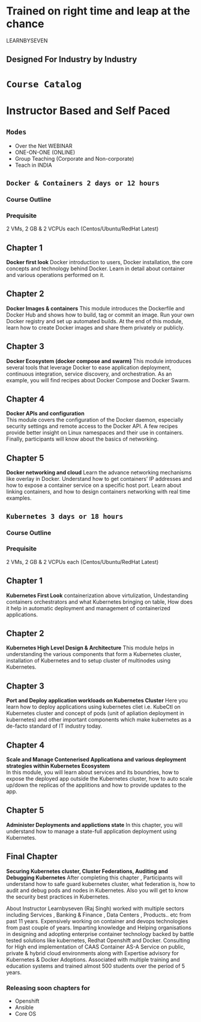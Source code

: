 # Trained on right time and leap at the chance 
LEARNBYSEVEN
## Designed For Industry by Industry
# ```Course Catalog```
# Instructor Based and Self Paced 
## ```Modes```
- Over the Net WEBINAR
- ONE-ON-ONE (ONLINE) 
- Group Teaching (Corporate and Non-corporate)
- Teach in INDIA 

## ```Docker & Containers 2 days or 12 hours``` 
### Course Outline 
### Prequisite 
2 VMs, 2 GB & 2 VCPUs each (Centos/Ubuntu/RedHat Latest)
## Chapter 1
**Docker first look**
Docker introduction to users, Docker installation, the core concepts and technology behind Docker. Learn in detail about container and various operations performed on it.

## Chapter 2 
**Docker Images & containers**
This module introduces the Dockerfile and Docker Hub and shows how to build, tag or commit an image. Run your own Docker registry and set up automated builds. At the end of this module, learn how to create Docker images and share them privately or publicly.

## Chapter 3
**Docker Ecosystem (docker compose and swarm)** 
This module introduces several tools that leverage Docker to ease application deployment, continuous integration, service discovery, and orchestration. As an example, you will find recipes about Docker Compose and Docker Swarm.

## Chapter 4
**Docker APIs and configuration**  
This module covers the configuration of the Docker daemon, especially security settings and remote access to the Docker API. A few recipes provide better insight on Linux namespaces and their use in containers. Finally, participants will know about the basics of networking.

## Chapter 5
**Docker networking and cloud** 
Learn the advance networking mechanisms like overlay in Docker. Understand how to get containers’ IP addresses and how to expose a container service on a specific host port. Learn about linking containers, and how to design containers networking with real time examples. 


## ```Kubernetes 3 days or 18 hours``` 
### Course Outline 
### Prequisite 
2 VMs, 2 GB & 2 VCPUs each (Centos/Ubuntu/RedHat Latest)
## Chapter 1
**Kubernetes First Look**
containerization above virtulization, Undestanding containers orchestrators and what Kubernetes bringing on table, How does it help in automatic deployment and management of containerized applications.

## Chapter 2 
**Kubernetes High Level Design & Architecture**
This module helps in understanding the various components that form a Kubernetes cluster, installation of Kubernetes and to setup cluster of multinodes using Kubernetes.

## Chapter 3
**Port and Deploy application workloads on Kubernetes Cluster** 
Here you learn how to deploy applications using kubernetes cliet i.e. KubeCtl on Kubernetes cluster and concept of pods (unit of apliation deployment in kubernetes) and other important components which make kubernetes as a de-facto standard of IT industry today.
## Chapter 4
**Scale and Manage Contenerised Applicationa and various deployment strategies within Kubernetes Ecosystem**  
In this module, you will learn about services and its boundries, how to expose the deployed app outside the Kubernetes cluster, how to auto scale up/down the replicas of the applitions and how to provide updates to the app.

## Chapter 5
**Administer Deployments and applictions state** 
In this chapter, you will understand how to manage a state-full application deployment using Kubernetes. 

## Final Chapter
**Securing Kubernetes cluster, Cluster Federations, Auditing and Debugging Kubernetes** 
After completing this chapter , Participants will understand how to safe guard kubernetes cluster, what federation is, how to audit and debug pods and nodes in Kubernetes.  Also you will get to know the security best practices in Kubernetes.

About Instructor 
Learnbyseven (Raj Singh) worked with multiple sectors including Services , Banking & Finance , Data Centers , Products.. etc from past 11 years. Expensively working on container and devops technologies from past couple of years. Imparting knowledge and Helping organisations in designing and adopting enterprise container technology backed by battle tested solutions like kubernetes, Redhat Openshift and Docker. Consulting for High end implementation of CAAS Container AS-A Service on public, private & hybrid cloud environments along with Expertise advisory for Kubernetes & Docker Adoptions. Associated with multiple training and education systems and trained almost 500 students over the period of 5 years. 



### Releasing soon chapters for
- Openshift 
- Ansible 
- Core OS




 

[logo]: https://github.com/adam-p/markdown-here/raw/master/src/common/images/icon48.png
